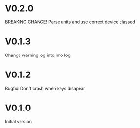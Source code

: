 # V0.2.0
BREAKING CHANGE!
Parse units and use correct device classed

# V0.1.3
Change warning log into info log

# V0.1.2
Bugfix: Don't crash when keys disapear

# V0.1.0
Initial version
